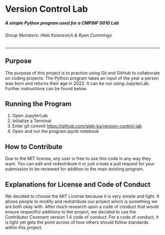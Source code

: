 # Version Control Lab
##### A simple Python program used for a CMPINF 0010 Lab
###### Group Members: Hleb Ksianevich & Ryan Cummings

------------
## Purpose

The purpose of this project is to practice using Git and GitHub to collaborate on coding projects. The Python program takes an input of the year a person was born and returns their age in 2022. It can be run using JupyterLab. Further instructions can be found below.
## Running the Program
1. Open JupyterLab
2. Initialize a Terminal
3. Enter git commit https://github.com/gleb-ks/version-control-lab
4. Open and run the program.ipynb notebook

## How to Contribute
Due to the MIT license, any user is free to use this code in any way they want. You can edit and redestribute it or just create a pull request for your submission to be reviewed for addition to the main existing program.

## Explanations for License and Code of Conduct
We decided to choose the MIT License because it is very simple and light. It allows people to modify and redistribute our project which is something we are both okay with. After much research upon a code of conduct that would ensure respectful additions to the project, we decided to use the Contributor Covenant version 1.4 code of conduct. For a code of conduct, it is light yet gets the point across of how others should follow standards within this project.
